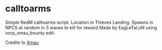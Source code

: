 # calltoarms
Simple RedM calltoarms script.
Location in Thieves Landing.
Spawns in NPCS at random in 3 waves to kill for reward
Made by EagLeTaLoN using vorp_xmau_bounty edit.

Credits to [Xmau](https://github.com/Xmaught)
